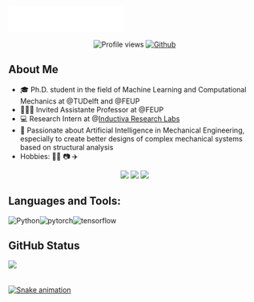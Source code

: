<img src="images/svg/header.svg"></img>

<div align="center">

![Profile views](https://visitor-badge.glitch.me/badge?page_id=baribeiro.baribeiro) [![Github](https://img.shields.io/github/followers/baribeiro?label=Follow&style=social)](https://github.com/baribeiro)
</div>


<h2> About Me</h2>
  
- 🎓 Ph.D. student in the field of Machine Learning and Computational Mechanics at @TUDelft and @FEUP
- 🧑🏽‍🏫 Invited Assistante Professor at @FEUP
- 💻 Research Intern at @[Inductiva Research Labs](https://inductiva.ai/)
- 💬 Passionate about Artificial Intelligence in Mechanical Engineering, especially to create better designs of complex mechanical systems based on structural analysis
- Hobbies: 🏄‍♂️ 📷 ✈️

  
<div align="center">
  <a href="https://www.linkedin.com/in/bm-ar" target="_blank"><img src="https://img.shields.io/badge/-LinkedIn-%230077B5?style=for-the-badge&logo=linkedin&logoColor=white" target="_blank"></a> 
  <a href="https://instagram.com/brunoalves_ribeiro" target="_blank"><img src="https://img.shields.io/badge/-Instagram-%23E4405F?style=for-the-badge&logo=instagram&logoColor=white" target="_blank"></a>
  <a href = "mailto:bm-ar@hotmail.com"><img src="https://img.shields.io/badge/Microsoft_Outlook-0078D4?style=for-the-badge&logo=microsoft-outlook&logoColor=white" target="_blank"></a>  
</div>

<h2> Languages and Tools:</h2>
<div>
  <a href="https://www.python.org" target="_blank"><img align="left" alt="Python" height ="42px" src="https://raw.githubusercontent.com/rahul-jha98/github_readme_icons/main/language_and_tools/square/python/python.svg"></a>
  <a href="https://pytorch.org/" target="_blank"> <img align="left" src="https://raw.githubusercontent.com/rahul-jha98/github_readme_icons/main/language_and_tools/square/pytorch/pytorch.svg" alt="pytorch" height="42px"/> </a> 
  <a href="https://www.tensorflow.org" target="_blank"> <img align="left" src="https://raw.githubusercontent.com/rahul-jha98/github_readme_icons/main/language_and_tools/square/tensorflow/tensorflow.svg" alt="tensorflow" height="42px"/> </a> 
</div>

<br>

<h2> GitHub Status</h2>
 
  <a href="https://github.com/baribeiro/baribeiro">
  <img height="180em" src="https://github-readme-stats.vercel.app/api?username=baribeiro&show_icons=true&theme=default&include_all_commits=true&count_private=true"/>
  <div style="display: inline_block"><br>
 
 
![Snake animation](https://github.com/baribeiro/baribeiro/blob/output/github-contribution-grid-snake.svg)

